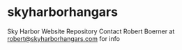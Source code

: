 # skyharborhangars
Sky Harbor Website Repository
Contact Robert Boerner at robert@skyharborhangars.com for info
